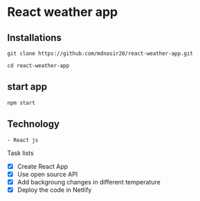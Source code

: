 # React weather app


## Installations

```
git clone https://github.com/mdnasir20/react-weather-app.git

cd react-weather-app
```

## start app

``` 
npm start
```
 ## Technology 

``` 
- React js  
```
Task lists 

- [x]  Create React App
- [x] Use open source API
- [x] Add backgroung changes in different temperature 
- [x] Deploy the code in Netlify